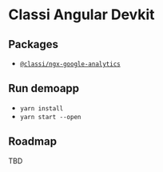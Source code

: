 # Classi Angular Devkit

## Packages

- [`@classi/ngx-google-analytics`](./projects/google-analytics/README.md)

## Run demoapp

- `yarn install`
- `yarn start --open`

## Roadmap

TBD
